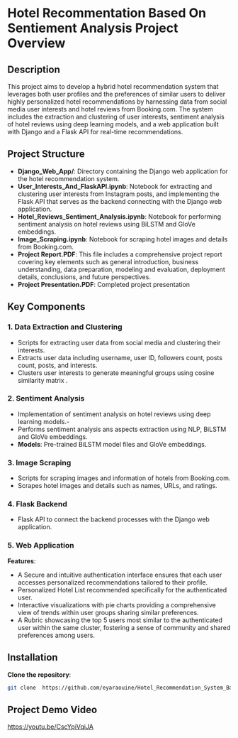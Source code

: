# Hotel Recommentation Based On Sentiement Analysis Project Overview 
## Description 
This project aims to develop a hybrid hotel recommendation system that leverages both user profiles and the preferences of similar users to deliver highly personalized hotel recommendations by harnessing data from social media user interests and hotel reviews from Booking.com. The system includes the extraction and clustering of user interests, sentiment analysis of hotel reviews using deep learning models, and a web application built with Django and a Flask API for real-time recommendations.
## Project Structure 
- **Django_Web_App/**: Directory containing the Django web application for the hotel recommendation system.
- **User_Interests_And_FlaskAPI.ipynb**: Notebook for extracting and clustering user interests from Instagram posts, and implementing the Flask API that serves as the backend connecting with the Django web application.
- **Hotel_Reviews_Sentiment_Analysis.ipynb**: Notebook for performing sentiment analysis on hotel reviews using BiLSTM and GloVe embeddings.
- **Image_Scraping.ipynb**: Notebook for scraping hotel images and details from Booking.com.
- **Project Report.PDF**: This file includes a comprehensive project report covering key elements such as general introduction, business understanding, data preparation, modeling and evaluation, deployment details, conclusions, and future perspectives.
- **Project Presentation.PDF**: Completed project presentation
  
## Key Components 
### 1. Data Extraction and Clustering 

-  Scripts for extracting user data from social media and clustering their interests.
-  Extracts user data including username, user ID, followers count, posts count, posts, and interests.
-  Clusters user interests to generate meaningful groups using cosine similarity matrix .

### 2. Sentiment Analysis 

- Implementation of sentiment analysis on hotel reviews using deep learning models.- 
- Performs sentiment analysis ans aspects extraction using NLP, BiLSTM and GloVe embeddings.
- **Models**: Pre-trained BiLSTM model files and GloVe embeddings.

### 3. Image Scraping 

- Scripts for scraping images and information of hotels from Booking.com.
- Scrapes hotel images and details such as names, URLs, and ratings.

### 4. Flask Backend 

- Flask API to connect the backend processes with the Django web application.
  
### 5. Web Application 
 **Features**:
- A Secure and intuitive authentication interface ensures that each user accesses personalized recommendations tailored to their profile.
- Personalized Hotel List recommended specifically for the authenticated user.
- Interactive visualizations with pie charts providing a comprehensive view of trends within user groups sharing similar preferences.
- A Rubric showcasing the top 5 users most similar to the authenticated user within the same cluster, fostering a sense of community and shared preferences among users.

## Installation

 **Clone the repository**:
   ```bash
   git clone  https://github.com/eyaraouine/Hotel_Recommendation_System_Based_On_Sentiment_Analysis.git
   ```
## Project Demo Video
https://youtu.be/CscYpiVqiJA
